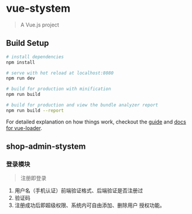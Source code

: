 # vue-stystem

> A Vue.js project

## Build Setup

``` bash
# install dependencies
npm install

# serve with hot reload at localhost:8080
npm run dev

# build for production with minification
npm run build

# build for production and view the bundle analyzer report
npm run build --report
```

For detailed explanation on how things work, checkout the [guide](http://vuejs-templates.github.io/webpack/) and [docs for vue-loader](http://vuejs.github.io/vue-loader).


## shop-admin-stystem
### 登录模块  
>  注册即登录
1. 用户名（手机认证）前端验证格式、后端验证是否注册过
2. 验证码 
3. 注册成功后即超级权限、系统内可自由添加、删除用户 授权功能。           

